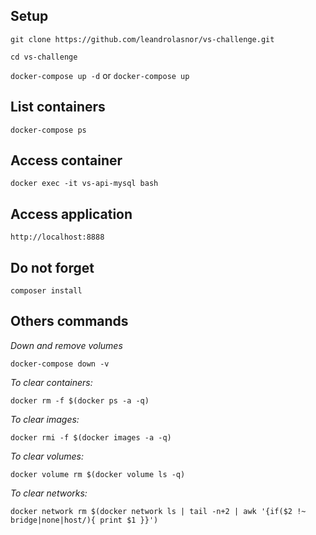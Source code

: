 ## Setup

`git clone https://github.com/leandrolasnor/vs-challenge.git`

`cd vs-challenge`

`docker-compose up -d` or `docker-compose up`

## List containers

`docker-compose ps`

## Access container

`docker exec -it vs-api-mysql bash`

## Access application

`http://localhost:8888`

## Do not forget

`composer install`

## Others commands

*Down and remove volumes*

`docker-compose down -v`

*To clear containers:*

`docker rm -f $(docker ps -a -q)`

*To clear images:*

`docker rmi -f $(docker images -a -q)`

*To clear volumes:*

`docker volume rm $(docker volume ls -q)`

*To clear networks:*

`docker network rm $(docker network ls | tail -n+2 | awk '{if($2 !~ bridge|none|host/){ print $1 }}')`
